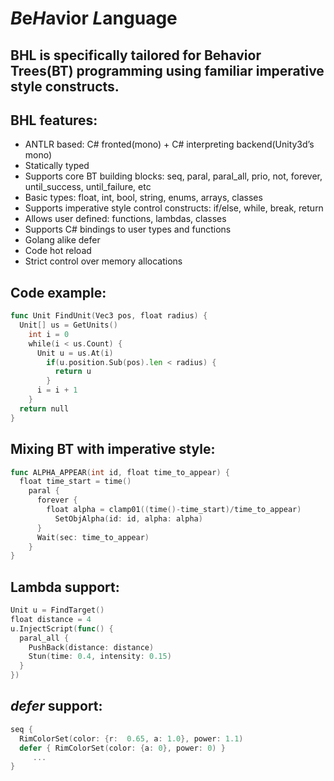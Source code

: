 # *B*e*H*avior *L*anguage

## BHL is specifically tailored for Behavior Trees(BT) programming using familiar imperative style constructs.

## BHL features:

* ANTLR based: C# fronted(mono) + C# interpreting backend(Unity3d’s mono)
* Statically typed
* Supports core BT building blocks: seq, paral, paral_all, prio, not, forever, until_success, until_failure, etc
* Basic types: float, int, bool, string, enums, arrays, classes
* Supports imperative style control constructs: if/else, while, break, return
* Allows user defined: functions, lambdas, classes
* Supports C# bindings to user types and functions
* Golang alike defer
* Code hot reload
* Strict control over memory allocations 

## Code example:

```go
func Unit FindUnit(Vec3 pos, float radius) {
  Unit[] us = GetUnits()
    int i = 0
    while(i < us.Count) {
      Unit u = us.At(i)
        if(u.position.Sub(pos).len < radius) {
          return u
        } 
      i = i + 1
    }
  return null
}
```

## Mixing BT with imperative style:

```go
func ALPHA_APPEAR(int id, float time_to_appear) {
  float time_start = time()
    paral {
      forever {
        float alpha = clamp01((time()-time_start)/time_to_appear)
          SetObjAlpha(id: id, alpha: alpha)
      }
      Wait(sec: time_to_appear)
    }
}
```

## Lambda support:

```go
Unit u = FindTarget()
float distance = 4
u.InjectScript(func() {
  paral_all {
    PushBack(distance: distance)
    Stun(time: 0.4, intensity: 0.15)
  }
})
```

## *defer* support:

```go
seq {
  RimColorSet(color: {r:  0.65, a: 1.0}, power: 1.1)
  defer { RimColorSet(color: {a: 0}, power: 0) }
     ... 
}
```

